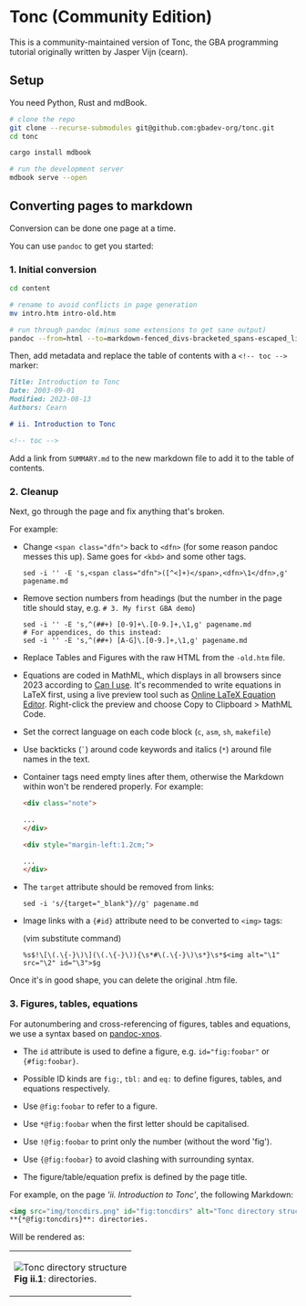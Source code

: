 # Tonc (Community Edition)

This is a community-maintained version of Tonc, the GBA programming tutorial originally written by Jasper Vijn (cearn).

## Setup

You need Python, Rust and mdBook.

```sh
# clone the repo
git clone --recurse-submodules git@github.com:gbadev-org/tonc.git
cd tonc

cargo install mdbook

# run the development server
mdbook serve --open
```

## Converting pages to markdown

Conversion can be done one page at a time.

You can use `pandoc` to get you started:

### 1. Initial conversion

```sh
cd content

# rename to avoid conflicts in page generation
mv intro.htm intro-old.htm

# run through pandoc (minus some extensions to get sane output)
pandoc --from=html --to=markdown-fenced_divs-bracketed_spans-escaped_line_breaks-smart --wrap=none -o intro.md intro-old.htm
```

Then, add metadata and replace the table of contents with a `<!-- toc -->` marker:

```md
Title: Introduction to Tonc
Date: 2003-09-01
Modified: 2023-08-13
Authors: Cearn

# ii. Introduction to Tonc

<!-- toc -->
```

Add a link from `SUMMARY.md` to the new markdown file to add it to the table of contents.

### 2. Cleanup

Next, go through the page and fix anything that's broken.

For example:

*   Change `<span class="dfn">` back to `<dfn>` (for some reason pandoc messes this up). Same goes for `<kbd>` and some other tags.

    ```
    sed -i '' -E 's,<span class="dfn">([^<]+)</span>,<dfn>\1</dfn>,g' pagename.md
    ```

*   Remove section numbers from headings (but the number in the page title should stay, e.g. `# 3. My first GBA demo`)

    ```
    sed -i '' -E 's,^(##+) [0-9]+\.[0-9.]+,\1,g' pagename.md
    # For appendices, do this instead:
    sed -i '' -E 's,^(##+) [A-G]\.[0-9.]+,\1,g' pagename.md
    ```

*   Replace Tables and Figures with the raw HTML from the `-old.htm` file.

*   Equations are coded in MathML, which displays in all browsers since 2023 according to [Can I use](https://caniuse.com/mathml).
    It's recommended to write equations in LaTeX first, using a live preview tool such as [Online LaTeX Equation Editor](https://latexeditor.lagrida.com/).
    Right-click the preview and choose Copy to Clipboard > MathML Code.

*   Set the correct language on each code block (`c`, `asm`, `sh`, `makefile`)

*   Use backticks (`` ` ``) around code keywords and italics (`*`) around file names in the text.

*   Container tags need empty lines after them, otherwise the Markdown within won't be rendered properly. For example:

    ```html
    <div class="note">

    ...
    </div>

    <div style="margin-left:1.2cm;">

    ...
    </div>
    ```

*   The `target` attribute should be removed from links:

    ```
    sed -i 's/{target="_blank"}//g' pagename.md
    ```

*  Image links with a `{#id}` attribute need to be converted to `<img>` tags:

    (vim substitute command)
    ```
    %s$!\[\(.\{-}\)\](\(.\{-}\)){\s*#\(.\{-}\)\s*}\s*$<img alt="\1" src="\2" id="\3">$g
    ```

Once it's in good shape, you can delete the original .htm file.

### 3. Figures, tables, equations

For autonumbering and cross-referencing of figures, tables and equations, we use a syntax based on [pandoc-xnos](https://github.com/tomduck/pandoc-xnos).


* The `id` attribute is used to define a figure, e.g. `id="fig:foobar"` or `{#fig:foobar}`.

* Possible ID kinds are `fig:`, `tbl:` and `eq:` to define figures, tables, and equations respectively.

* Use `@fig:foobar` to refer to a figure.

* Use `*@fig:foobar` when the first letter should be capitalised.

* Use `!@fig:foobar` to print only the number (without the word 'fig').

* Use `{@fig:foobar}` to avoid clashing with surrounding syntax.

* The figure/table/equation prefix is defined by the page title.


For example, on the page *'ii. Introduction to Tonc'*, the following Markdown:

```html
<img src="img/toncdirs.png" id="fig:toncdirs" alt="Tonc directory structure">
**{*@fig:toncdirs}**: directories.
```

Will be rendered as:

<table>
 <tr>
  <td>
   <p>
   <img alt="Tonc directory structure" id="fig:toncdirs" src="content/img/toncdirs.png"><br>
    <strong>Fig ii.1</strong>: directories.
    </p>
  </td>
 </tr>
</table>
